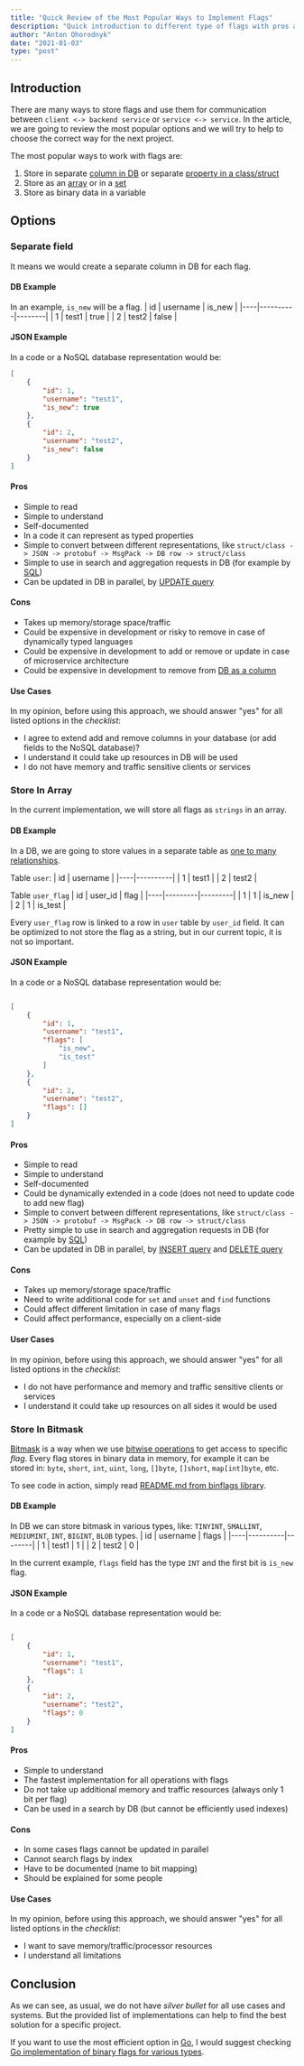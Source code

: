 ```yaml
---
title: "Quick Review of the Most Popular Ways to Implement Flags"
description: "Quick introduction to different type of flags with pros and cons"
author: "Anton Ohorodnyk"
date: "2021-01-03"
type: "post"
---
```


## Introduction
There are many ways to store flags and use them for communication between `client <-> backend service` or `service <-> service`. In the article, we are going to review the most popular options and we will try to help to choose the correct way for the next project.

The most popular ways to work with flags are:
1. Store in separate [column in DB](https://en.wikipedia.org/wiki/Column_(database)) or separate [property in a class/struct](https://en.wikipedia.org/wiki/Property_(programming))
1. Store as an [array](https://en.wikipedia.org/wiki/Array_data_structure) or in a [set](https://en.wikipedia.org/wiki/Set_(abstract_data_type))
1. Store as binary data in a variable

## Options
### Separate field
It means we would create a separate column in DB for each flag.

#### DB Example
In an example, `is_new` will be a flag.
| id | username | is_new |
|----|----------|--------|
| 1  | test1    | true   |
| 2  | test2    | false  |

#### JSON Example
In a code or a NoSQL database representation would be:
```json
[
	{
		"id": 1,
		"username": "test1",
		"is_new": true
	},
	{
		"id": 2,
		"username": "test2",
		"is_new": false
	}
]
```

#### Pros
* Simple to read
* Simple to understand
* Self-documented
* In a code it can represent as typed properties
* Simple to convert between different representations, like `struct/class -> JSON -> protobuf -> MsgPack -> DB row -> struct/class`
* Simple to use in search and aggregation requests in DB (for example by [SQL](https://en.wikipedia.org/wiki/SQL))
* Can be updated in DB in parallel, by [UPDATE query](https://en.wikipedia.org/wiki/Update_(SQL))

#### Cons
* Takes up memory/storage space/traffic
* Could be expensive in development or risky to remove in case of dynamically typed languages
* Could be expensive in development to add or remove or update in case of microservice architecture
* Could be expensive in development to remove from [DB as a column](https://en.wikipedia.org/wiki/Column_(database))

#### Use Cases
In my opinion, before using this approach, we should answer "yes" for all listed options in the *checklist*:
* I agree to extend add and remove columns in your database (or add fields to the NoSQL database)?
* I understand it could take up resources in DB will be used
* I do not have memory and traffic sensitive clients or services

### Store In Array
In the current implementation, we will store all flags as `strings` in an array.

#### DB Example
In a DB, we are going to store values in a separate table as [one to many relationships](https://en.wikipedia.org/wiki/One-to-many_(data_model)).

Table `user`:
| id | username |
|----|----------|
| 1  | test1    |
| 2  | test2    |

Table `user_flag`
| id | user_id | flag    |
|----|---------|---------|
| 1  | 1       | is_new  |
| 2  | 1       | is_test |

Every `user_flag` row is linked to a row in `user` table by `user_id` field.
It can be optimized to not store the flag as a string, but in our current topic, it is not so important.

#### JSON Example
In a code or a NoSQL database representation would be:
```json

[
	{
		"id": 1,
		"username": "test1",
		"flags": [
			"is_new",
			"is_test"
		]
	},
	{
		"id": 2,
		"username": "test2",
		"flags": []
	}
]
```

#### Pros
* Simple to read
* Simple to understand
* Self-documented
* Could be dynamically extended in a code (does not need to update code to add new flag)
* Simple to convert between different representations, like `struct/class -> JSON -> protobuf -> MsgPack -> DB row -> struct/class`
* Pretty simple to use in search and aggregation requests in DB (for example by [SQL](https://en.wikipedia.org/wiki/SQL))
* Can be updated in DB in parallel, by [INSERT query](https://en.wikipedia.org/wiki/Insert_(SQL)) and [DELETE query](https://en.wikipedia.org/wiki/Delete_(SQL))

#### Cons
* Takes up memory/storage space/traffic
* Need to write additional code for `set` and `unset` and `find` functions
* Could affect different limitation in case of many flags
* Could affect performance, especially on a client-side

#### User Cases
In my opinion, before using this approach, we should answer "yes" for all listed options in the *checklist*:
* I do not have performance and memory and traffic sensitive clients or services
* I understand it could take up resources on all sides it would be used

### Store In Bitmask
[Bitmask](https://en.wikipedia.org/wiki/Mask_(computing)) is a way when we use [bitwise operations](https://en.wikipedia.org/wiki/Bitwise_operation) to get access to specific *flag*. Every flag stores in binary data in memory, for example it can be stored in: `byte`, `short`, `int`, `uint`, `long`, `[]byte`, `[]short`, `map[int]byte`, etc.

To see code in action, simply read [README.md from binflags library](https://github.com/aohorodnyk/binflags/blob/main/README.md).

#### DB Example
In DB we can store bitmask in various types, like: `TINYINT`, `SMALLINT`, `MEDIUMINT`, `INT`, `BIGINT`, `BLOB` types.
| id | username | flags  |
|----|----------|--------|
| 1  | test1    | 1      |
| 2  | test2    | 0      |

In the current example, `flags` field has the type `INT` and the first bit is `is_new` flag.

#### JSON Example
In a code or a NoSQL database representation would be:
```json

[
	{
		"id": 1,
		"username": "test1",
		"flags": 1
	},
	{
		"id": 2,
		"username": "test2",
		"flags": 0
	}
]
```

#### Pros
* Simple to understand
* The fastest implementation for all operations with flags
* Do not take up additional memory and traffic resources (always only 1 bit per flag)
* Can be used in a search by DB (but cannot be efficiently used indexes)

#### Cons
* In some cases flags cannot be updated in parallel
* Cannot search flags by index
* Have to be documented (name to bit mapping)
* Should be explained for some people

#### Use Cases
In my opinion, before using this approach, we should answer "yes" for all listed options in the *checklist*:
* I want to save memory/traffic/processor resources
* I understand all limitations

## Conclusion
As we can see, as usual, we do not have *silver bullet* for all use cases and systems. But the provided list of implementations can help to find the best solution for a specific project.

If you want to use the most efficient option in [Go](https://golang.org), I would suggest checking [Go implementation of binary flags for various types](https://github.com/aohorodnyk/binflags).
